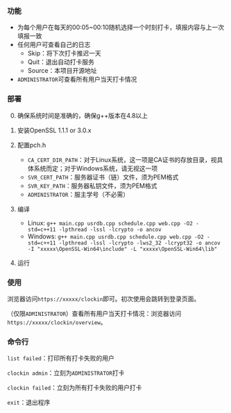 ### 功能

-   为每个用户在每天的00:05~00:10随机选择一个时刻打卡，填报内容与上一次填报一致
-   任何用户可查看自己的日志
    -   Skip：将下次打卡推迟一天
    -   Quit：退出自动打卡服务
    -   Source：本项目开源地址
-   `ADMINISTRATOR`可查看所有用户当天打卡情况

### 部署

0.   确保系统时间是准确的，确保g++版本在4.8以上

1.  安装OpenSSL 1.1.1 or 3.0.x
2.  配置pch.h
    -   `CA_CERT_DIR_PATH`：对于Linux系统，这一项是CA证书的存放目录，视具体系统而定；对于Windows系统，请无视这一项
    -   `SVR_CERT_PATH`：服务器证书（链）文件，须为PEM格式
    -   `SVR_KEY_PATH`：服务器私钥文件，须为PEM格式
    -   `ADMINISTRATOR`：服主学号（不必需）
3.  编译
    -   Linux: `g++ main.cpp usrdb.cpp schedule.cpp web.cpp -O2 -std=c++11 -lpthread -lssl -lcrypto -o ancov`
    -   Windows: `g++ main.cpp usrdb.cpp schedule.cpp web.cpp -O2 -std=c++11 -lpthread -lssl -lcrypto -lws2_32 -lcrypt32 -o ancov -I "xxxxx\OpenSSL-Win64\include" -L "xxxxx\OpenSSL-Win64\lib"`
4.  运行

### 使用

浏览器访问`https://xxxxx/clockin`即可。初次使用会跳转到登录页面。

（仅限`ADMINISTRATOR`）查看所有用户当天打卡情况：浏览器访问`https://xxxxx/clockin/overview`。

### 命令行

`list failed`：打印所有打卡失败的用户

`clockin admin`：立刻为`ADMINISTRATOR`打卡

`clockin failed`：立刻为所有打卡失败的用户打卡

`exit`：退出程序

